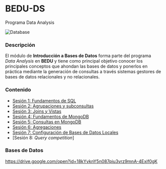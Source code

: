 # BEDU-DS
Programa Data Analysis 

![Database](https://user-images.githubusercontent.com/71915068/99929020-3877c780-2d11-11eb-80e2-f729f3046688.png)

### Descripción

El módulo de __Introducción a Bases de Datos__ forma parte del programa *Data Analysis* en __BEDU__ y tiene como 
principal objetivo conocer los principales conceptos que ahondan las bases de datos y ponerlos en práctica mediante la generación de consultas a través sistemas gestores de bases de datos relacionales y no relacionales.						

### Contenido

 - [Sesión 1: Fundamentos de SQL](MySQL-BEDU/RETOS/README.md)
 - [Sesión 2: Agrupaciones y subconsultas](MySQL-BEDU/RETOS/README.md)
 - [Sesión 3: Joins y Vistas](MySQL-BEDU/RETOS/README.md)
 - [Sesión 4: Fundamentos de MongoDB](MongoDB-BEDU/RETOS/README.md)
 - [Sesión 5: Consultas en MongoDB](MongoDB-BEDU/RETOS/README.md)
 - [Sesión 6: Agregaciones](MongoDB-BEDU/RETOS/README.md)
 - [Sesión 7: Configuración de Bases de Datos Locales](MySQL-BEDU/RETOS/README.md)
 - [Sesión 8: *Query competition*]  

 ### Bases de Datos  
 https://drive.google.com/open?id=18kYvknY5n087piu3vrz9mnA-4Exif0gK
